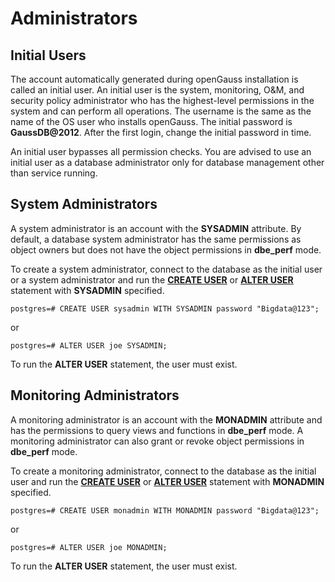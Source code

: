# Administrators<a name="EN-US_TOPIC_0246507959"></a>

## Initial Users<a name="en-us_topic_0237121100_section41994915210"></a>

The account automatically generated during openGauss installation is called an initial user. An initial user is the system, monitoring, O&M, and security policy administrator who has the highest-level permissions in the system and can perform all operations. The username is the same as the name of the OS user who installs openGauss. The initial password is  **GaussDB@2012**. After the first login, change the initial password in time.

An initial user bypasses all permission checks. You are advised to use an initial user as a database administrator only for database management other than service running.

## System Administrators<a name="en-us_topic_0237121100_section441452135814"></a>

A system administrator is an account with the  **SYSADMIN**  attribute. By default, a database system administrator has the same permissions as object owners but does not have the object permissions in  **dbe\_perf**  mode.

To create a system administrator, connect to the database as the initial user or a system administrator and run the  **[CREATE USER](create-user.md)**  or  **[ALTER USER](alter-user.md)**  statement with  **SYSADMIN**  specified.

```
postgres=# CREATE USER sysadmin WITH SYSADMIN password "Bigdata@123";
```

or

```
postgres=# ALTER USER joe SYSADMIN;
```

To run the  **ALTER USER**  statement, the user must exist.

## Monitoring Administrators<a name="en-us_topic_0237121100_section4709123485918"></a>

A monitoring administrator is an account with the  **MONADMIN**  attribute and has the permissions to query views and functions in  **dbe\_perf**  mode. A monitoring administrator can also grant or revoke object permissions in  **dbe\_perf**  mode.

To create a monitoring administrator, connect to the database as the initial user and run the  **[CREATE USER](create-user.md)**  or  **[ALTER USER](alter-user.md)**  statement with  **MONADMIN**  specified.

```
postgres=# CREATE USER monadmin WITH MONADMIN password "Bigdata@123";
```

or

```
postgres=# ALTER USER joe MONADMIN;
```

To run the  **ALTER USER**  statement, the user must exist.

